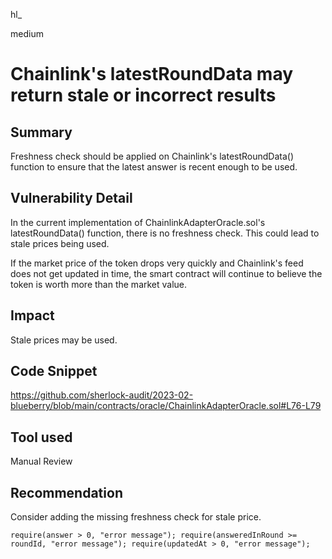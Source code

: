 hl_

medium

# Chainlink's latestRoundData may return stale or incorrect results

## Summary
Freshness check should be applied on Chainlink's latestRoundData() function to ensure that the latest answer is recent enough to be used.

## Vulnerability Detail
In the current implementation of ChainlinkAdapterOracle.sol's latestRoundData() function, there is no freshness check. This could lead to stale prices being used.

If the market price of the token drops very quickly and Chainlink's feed does not get updated in time, the smart contract will continue to believe the token is worth more than the market value.

## Impact
Stale prices may be used. 

## Code Snippet
https://github.com/sherlock-audit/2023-02-blueberry/blob/main/contracts/oracle/ChainlinkAdapterOracle.sol#L76-L79

## Tool used
Manual Review

## Recommendation
Consider adding the missing freshness check for stale price.

``require(answer > 0, "error message");
require(answeredInRound >= roundId, "error message");
require(updatedAt > 0, "error message");``
